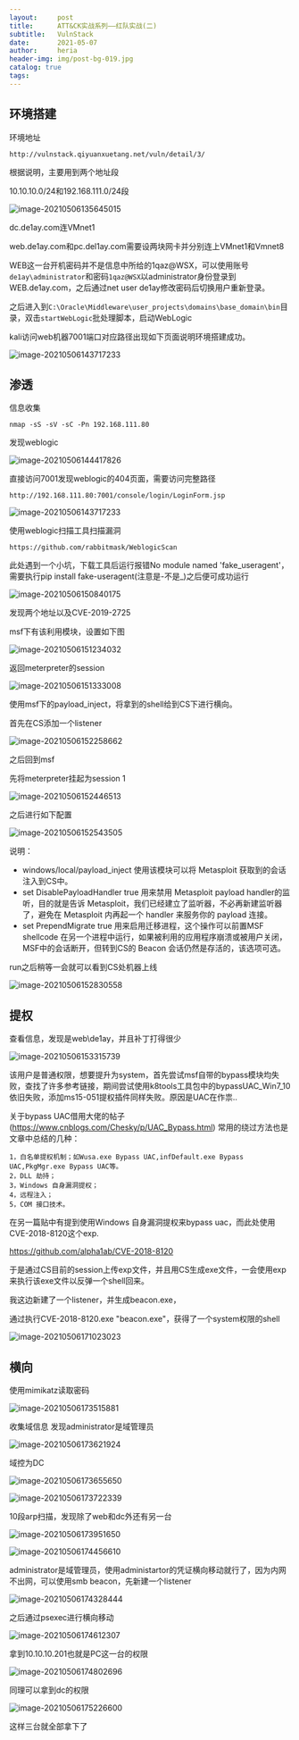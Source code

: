 ```yaml
---
layout:     post
title:      ATT&CK实战系列——红队实战(二)
subtitle:   VulnStack
date:       2021-05-07
author:     heria
header-img: img/post-bg-019.jpg
catalog: true
tags:
---
```


## 环境搭建

环境地址

```
http://vulnstack.qiyuanxuetang.net/vuln/detail/3/
```

根据说明，主要用到两个地址段

10.10.10.0/24和192.168.111.0/24段

![image-20210506135645015](https://raw.githubusercontent.com/heriachen/cloudimg/main/img3/image-20210506135645015.png)

dc.de1ay.com连VMnet1

web.de1ay.com和pc.del1ay.com需要设两块网卡并分别连上VMnet1和Vmnet8 



WEB这一台开机密码并不是信息中所给的1qaz@WSX，可以使用账号`de1ay\administrator`和密码`1qaz@WSX`以administrator身份登录到WEB.de1ay.com，之后通过net user de1ay修改密码后切换用户重新登录。

之后进入到`C:\Oracle\Middleware\user_projects\domains\base_domain\bin`目录，双击`startWebLogic`批处理脚本，启动WebLogic

kali访问web机器7001端口对应路径出现如下页面说明环境搭建成功。

![image-20210506143717233](https://raw.githubusercontent.com/heriachen/cloudimg/main/img3/image-20210506143717233.png)



## 渗透

信息收集

```
nmap -sS -sV -sC -Pn 192.168.111.80
```

 发现weblogic

![image-20210506144417826](https://raw.githubusercontent.com/heriachen/cloudimg/main/img3/image-20210506144417826.png)

直接访问7001发现weblogic的404页面，需要访问完整路径

```
http://192.168.111.80:7001/console/login/LoginForm.jsp
```

![image-20210506143717233](https://raw.githubusercontent.com/heriachen/cloudimg/main/img3/image-20210506143717233.png)

使用weblogic扫描工具扫描漏洞

```
https://github.com/rabbitmask/WeblogicScan
```

此处遇到一个小坑，下载工具后运行报错No module named 'fake_useragent'，需要执行pip install fake-useragent(注意是-不是_)之后便可成功运行

![image-20210506150840175](https://raw.githubusercontent.com/heriachen/cloudimg/main/img3/image-20210506150840175.png)

发现两个地址以及CVE-2019-2725

msf下有该利用模块，设置如下图

![image-20210506151234032](https://raw.githubusercontent.com/heriachen/cloudimg/main/img3/image-20210506151234032.png)

返回meterpreter的session

![image-20210506151333008](https://raw.githubusercontent.com/heriachen/cloudimg/main/img3/image-20210506151333008.png)

使用msf下的payload_inject，将拿到的shell给到CS下进行横向。

首先在CS添加一个listener 

![image-20210506152258662](https://raw.githubusercontent.com/heriachen/cloudimg/main/img3/image-20210506152258662.png)

之后回到msf

先将meterpreter挂起为session 1

![image-20210506152446513](https://raw.githubusercontent.com/heriachen/cloudimg/main/img3/image-20210506152446513.png)

之后进行如下配置

![image-20210506152543505](https://raw.githubusercontent.com/heriachen/cloudimg/main/img3/image-20210506152543505.png)

说明：

- windows/local/payload_inject 使用该模块可以将 Metasploit 获取到的会话注入到CS中。
- set DisablePayloadHandler true 用来禁用 Metasploit payload handler的监听，目的就是告诉 Metasploit，我们已经建立了监听器，不必再新建监听器了，避免在 Metasploit 内再起一个 handler 来服务你的 payload 连接。
- set PrependMigrate true 用来启用迁移进程，这个操作可以前置MSF shellcode 在另一个进程中运行，如果被利用的应用程序崩溃或被用户关闭，MSF中的会话断开，但转到CS的 Beacon 会话仍然是存活的，该选项可选。

run之后稍等一会就可以看到CS处机器上线

![image-20210506152830558](https://raw.githubusercontent.com/heriachen/cloudimg/main/img3/image-20210506152830558.png)

## 提权

查看信息，发现是web\de1ay，并且补丁打得很少

![image-20210506153315739](https://raw.githubusercontent.com/heriachen/cloudimg/main/img3/image-20210506153315739.png)

该用户是普通权限，想要提升为system，首先尝试msf自带的bypass模块均失败，查找了许多参考链接，期间尝试使用k8tools工具包中的bypassUAC_Win7_10依旧失败，添加ms15-051提权插件同样失败。原因是UAC在作祟..

关于bypass UAC借用大佬的帖子(https://www.cnblogs.com/Chesky/p/UAC_Bypass.html)
常用的绕过方法也是文章中总结的几种：

```
1，白名单提权机制；如Wusa.exe Bypass UAC,infDefault.exe Bypass UAC,PkgMgr.exe Bypass UAC等。
2，DLL 劫持；
3，Windows 自身漏洞提权；
4，远程注入；
5，COM 接口技术。
```

在另一篇贴中有提到使用Windows 自身漏洞提权来bypass uac，而此处使用CVE-2018-8120这个exp.

https://github.com/alpha1ab/CVE-2018-8120

于是通过CS目前的session上传exp文件，并且用CS生成exe文件，一会使用exp来执行该exe文件以反弹一个shell回来。

我这边新建了一个listener，并生成beacon.exe，

通过执行CVE-2018-8120.exe "beacon.exe"，获得了一个system权限的shell

![image-20210506171023023](https://raw.githubusercontent.com/heriachen/cloudimg/main/img3/image-20210506171023023.png)

## 横向

使用mimikatz读取密码

![image-20210506173515881](https://raw.githubusercontent.com/heriachen/cloudimg/main/img3/image-20210506173515881.png)

收集域信息 发现administrator是域管理员

![image-20210506173621924](https://raw.githubusercontent.com/heriachen/cloudimg/main/img3/image-20210506173621924.png)

域控为DC

![image-20210506173655650](https://raw.githubusercontent.com/heriachen/cloudimg/main/img3/image-20210506173655650.png)

![image-20210506173722339](https://raw.githubusercontent.com/heriachen/cloudimg/main/img3/image-20210506173722339.png)

10段arp扫描，发现除了web和dc外还有另一台

![image-20210506173951650](https://raw.githubusercontent.com/heriachen/cloudimg/main/img3/image-20210506173951650.png)

![image-20210506174456610](https://raw.githubusercontent.com/heriachen/cloudimg/main/img3/image-20210506174456610.png)



administrator是域管理员，使用administartor的凭证横向移动就行了，因为内网不出网，可以使用smb beacon，先新建一个listener

![image-20210506174328444](https://raw.githubusercontent.com/heriachen/cloudimg/main/img3/image-20210506174328444.png)



之后通过psexec进行横向移动

![image-20210506174612307](https://raw.githubusercontent.com/heriachen/cloudimg/main/img3/image-20210506174612307.png)

拿到10.10.10.201也就是PC这一台的权限

![image-20210506174802696](https://raw.githubusercontent.com/heriachen/cloudimg/main/img3/image-20210506174802696.png)

同理可以拿到dc的权限

![image-20210506175226600](https://raw.githubusercontent.com/heriachen/cloudimg/main/img3/image-20210506175226600.png)

这样三台就全部拿下了

